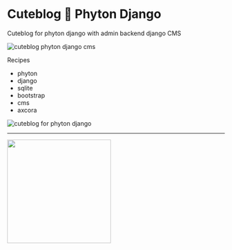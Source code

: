 # Cuteblog 🥳 Phyton Django

Cuteblog for phyton django with admin backend django CMS







![cuteblog phyton django cms](https://blogger.googleusercontent.com/img/b/R29vZ2xl/AVvXsEiIrTR2jZI-A2MFL5vxose0I3SXvW6HhG_s9TsaWxdJquhwYuOBxA5yPSDsMY5e-vW1-FeQcp9Yvczi-jMTg5KBzaX1JgTZ-huhV6vQ1nlwjFGzUa5XVwOu2zTfV4LHCpH9iOGjDfwT7vyy_u10Umbkku5Ml6oiNdgaPP6JLnn1_K9-fIThrqEb8Ook0A/s1920/django%20phyton%20cms%20cuteblog%20free%20download%20source%20code%20template%20gratis%20tema.jpg)

Recipes
+ phyton
+ django
+ sqlite
+ bootstrap
+ cms
+ axcora

![cuteblog for phyton django](https://blogger.googleusercontent.com/img/b/R29vZ2xl/AVvXsEjaXv8CUOo3bauK2GSNScYLddVLO0QIJhkB_FAyUDWluKP8q-TbkWGwP_ORZB0vaKA90aepaqtOGxyU5adWgxDFBa9VuKqRiYCPOIZXcoG6M_tfMQOzNPktrUMqyu-CK3t1LCYRLH59g1RVU0u2OAcAh6J9hYxpxigeGfUGSMG_Ju870FrtvI9ECTN-6g/s2458/django%20phyton%20cms%20cuteblog%20free%20download%20source%20code%20template%20gratis%20tema%20(1).png)

------------------------




<a href="https://www.buymeacoffee.com/axcora"><img width="240" src="https://blogger.googleusercontent.com/img/b/R29vZ2xl/AVvXsEgIA9HMwkK8kr7uRwVNxnhXsLQsJHxQQYVSzqCAaK58OpJOiTlzbIX7eEwS_VpJ3oEG-xrmVEl2WKqGvB_o-KjyBGTbbjFHM_bN2Jce9g3FTnt2ZJViwcvB9DHPOKPEMCl7jTQRVWKPw_ETloH7_CK8Xr09SSNNx22xnfGjViwdEsGtR-yGrLmr-JUGHA/s1090/bmc-button.png"/></a>
